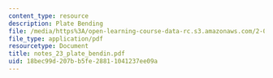 ```yaml
---
content_type: resource
description: Plate Bending
file: /media/https%3A/open-learning-course-data-rc.s3.amazonaws.com/2-082-ship-structural-analysis-design-13-122-spring-2003/18bec99d207bb5fe28811041237ee09a_notes_23_plate_bendin.pdf
file_type: application/pdf
resourcetype: Document
title: notes_23_plate_bendin.pdf
uid: 18bec99d-207b-b5fe-2881-1041237ee09a
---
```

